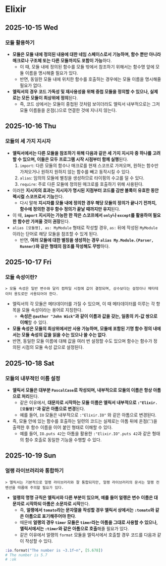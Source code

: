 # Elixir
## 2025-10-15 Wed
### 모듈 활용하기
* **모듈은 모듈 내에 정의된 내용에 대한 네임 스페이스로서 기능하며, 함수 뿐만 아니라 매크로나 구조체 또는 다른 모듈까지도 포함이 가능**하다.
    * 이 때, 모듈 내에 정의된 함수를 모듈 밖에서 참조하기 위해서는 함수명 앞에 모듈 이름을 명시해줄 필요가 있다.
    * 반면, 동일한 모듈 내에 위치한 함수를 호출하는 경우에는 모듈 이름을 명시해줄 필요가 없다.
* **엘릭서의 경우 코드 가독성 및 재사용성을 위해 중첩 모듈을 정의할 수 있으나, 실제로는 모든 모듈이 최상위에 정의**된다.
    * 즉, 코드 상에서는 모듈이 중첩된 것처럼 보이더라도 엘릭서 내부적으로는 그저 모듈 이름들을 온점(.)으로 연결한 것에 지나지 않는다.

## 2025-10-16 Thu
### 모듈의 세 가지 지시자
* **엘릭서에서는 다른 모듈을 참조하기 위해 다음과 같은 세 가지 지시자 중 하나를 고려할 수 있으며, 이들은 모두 프로그램 시작 시점부터 함께 실행**된다.
    1. `import`: 다른 모듈의 함수나 매크로를 현재 스코프로 가져오며, 원하는 함수만 가져오거나 원하지 원하지 않는 함수를 빼고 동작시킬 수 있다.
    2. `alias`: 임의의 모듈에 별칭을 생성하므로 타이핑의 수고를 덜 수 있다.
    3. `require`: 주로 다른 모듈에 정의된 매크로를 호출하기 위해 사용된다.
* 이러한 **지시자의 효과는 지시자가 명시된 지점부터 코드를 감싼 블록이 유효한 동안 렉시컬 스코프로서 기능**한다.
    * 다시 말해 **지시자를 모듈 내에 정의한 경우 해당 모듈의 정의가 끝나기 전까지, 함수에 정의한 경우 함수 정의가 끝날 때까지만 유지**된다.
* 이 때, **`import` 지시자는 가능한 한 작은 스코프에서 `only`나 `except`를 활용하여 필요한 함수만 가져올 것이 권장**된다.
* `alias [모듈명], as: MyModule` 형태로 작성할 경우, `as:` 뒤에 작성된 `MyModule`이라는 단어로 해당 모듈을 참조할 수 있게 된다.
    * 반면, **여러 모듈에 대한 별칭을 생성하는 경우 `alias My.Module.{Parser, Runner}`와 같은 형태의 참조를 작성해도 무방**하다.

## 2025-10-17 Fri
### 모듈 속성이란?
```
> 모듈 속성은 일반 변수와 달리 컴파일 시점에 값이 결정되며, 상수보다는 설정이나 메타데이터 용도로만 사용되어야 한다.
```
* 엘릭서의 각 모듈은 메타데이터를 가질 수 있으며, 이 때 메타데이터를 이루는 각 항목을 모듈 속성이라는 용어로 지칭한다.
    * **속성은 `@author "John Wick"`과 같이 이름과 값을 갖는, 일종의 키-값 쌍으로 이해**할 수 있다.
* **모듈 속성은 모듈의 최상위에서만 사용 가능하며, 모듈에 포함된 기명 함수 정의 내에서는 모듈 속성의 값을 읽을 수는 있으나 쓸 수는 없다**.
* 반면, 동일한 모듈 이름에 대해 값을 여러 번 설정할 수도 있으며 함수는 함수가 정의된 시점의 모듈 속성 값으로 설정된다.

## 2025-10-18 Sat
### 모듈의 내부적인 이름 설정
* **엘릭서 모듈은 대부분 `PascalCase`로 작성되며, 내부적으로 모듈의 이름은 항상 아톰으로 처리**된다.
    * 같은 이유에서, **대문자로 시작하는 모듈 이름은 엘릭서 내부적으로 `:"Elixir.[모듈명]"`과 같은 아톰으로 변경**된다.
    * 예를 들어, `IO` 모듈은 내부적으로 `:"Elixir.IO"` 와 같은 아톰으로 변경된다.
* 즉, 모듈 안에 있는 함수를 호출하는 일련의 코드는 실제로는 아톰 뒤에 온점('.')을 출력한 후 함수 이름을 이어 붙인 형태로 이해할 수 있다.
    * 예를 들어, `IO.puts 42`는 아톰을 활용한 `:"Elixir.IO".puts 42`과 같은 형태의 함수 호출로 동일한 기능을 수행할 수 있다.

## 2025-10-19 Sun
### 얼랭 라이브러리와 통합하기
```text
> 엘릭서는 기본적으로 얼랭 라이브러리와 잘 통합되지만, 얼랭 라이브러리의 문서는 얼랭 컨벤션을 따름에 주의할 필요가 있다.
```
* **얼랭의 명명 규칙은 엘릭서와 다른 부분이 있으며, 예를 들어 얼랭은 변수 이름은 대문자로 시작하되 아톰은 소문자로 시작**한다.
    * 즉, **얼랭에서 `tomato`라는 문자열을 작성할 경우 엘릭서 상에서는 `:tomato`와 같은 아톰으로 표기해주어야 한다**.
    * 때문에 **얼랭의 경우 `timer` 모듈은 `timer`라는 아톰을 그대로 사용할 수 있으나, 엘릭서에서는 `:timer`와 같은 아톰으로 호출**해줄 필요가 있다.
    * 같은 이유에서 얼랭의 `format` 모듈을 엘릭서에서 호출할 경우 코드를 다음과 같이 작성할 수 있다.
```elixir
:io.format("The number is ~3.1f~n", [5.678])
# The number is 5.7
# :ok
```